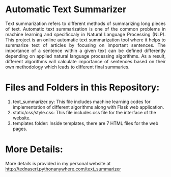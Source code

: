 # Automatic Text Summarizer
<p align="justify">Text summarization refers to different methods of summarizing long pieces of text. Automatic text summarization is one of the common problems in machine learning and specificcaly in Natural Language Processing (NLP). This project is an online automatic text summarization tool where it helps to summarize text of articles by focusing on important sentences. The importance of a sentence within a given text can be defined differently depending on applied natural language processing algorithms. As a result, different algorithms will calculate importance of sentences based on their own methodology which leads to different final summaries.</p>
  
# Files and Folders in this Repository:
1) text_summarizer.py: This file includes machine learning codes for implementation of different algorithms along with Flask web application.
2) static/css/style.css: This file includes css file for the interface of the website.
3) templates folder: Inside templates, there are 7 HTML files for the web pages.

# More Details:
More details is provided in my personal website at http://tednaseri.pythonanywhere.com/text_summarizer</p>
